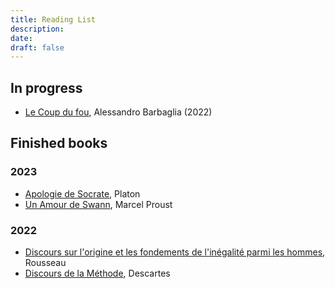 ```yaml
---
title: Reading List
description:
date:
draft: false
---
```


## In progress

- [Le Coup du fou](https://www.babelio.com/livres/Barbaglia-Le-coup-du-fou/1454991), Alessandro Barbaglia (2022)

## Finished books

### 2023

- [Apologie de Socrate](), Platon
- [Un Amour de Swann](), Marcel Proust

### 2022

- [Discours sur l'origine et les fondements de l'inégalité parmi les hommes](), Rousseau
- [Discours de la Méthode](), Descartes